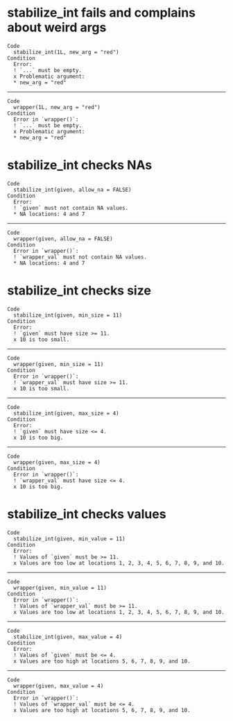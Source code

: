 # stabilize_int fails and complains about weird args

    Code
      stabilize_int(1L, new_arg = "red")
    Condition
      Error:
      ! `...` must be empty.
      x Problematic argument:
      * new_arg = "red"

---

    Code
      wrapper(1L, new_arg = "red")
    Condition
      Error in `wrapper()`:
      ! `...` must be empty.
      x Problematic argument:
      * new_arg = "red"

# stabilize_int checks NAs

    Code
      stabilize_int(given, allow_na = FALSE)
    Condition
      Error:
      ! `given` must not contain NA values.
      * NA locations: 4 and 7

---

    Code
      wrapper(given, allow_na = FALSE)
    Condition
      Error in `wrapper()`:
      ! `wrapper_val` must not contain NA values.
      * NA locations: 4 and 7

# stabilize_int checks size

    Code
      stabilize_int(given, min_size = 11)
    Condition
      Error:
      ! `given` must have size >= 11.
      x 10 is too small.

---

    Code
      wrapper(given, min_size = 11)
    Condition
      Error in `wrapper()`:
      ! `wrapper_val` must have size >= 11.
      x 10 is too small.

---

    Code
      stabilize_int(given, max_size = 4)
    Condition
      Error:
      ! `given` must have size <= 4.
      x 10 is too big.

---

    Code
      wrapper(given, max_size = 4)
    Condition
      Error in `wrapper()`:
      ! `wrapper_val` must have size <= 4.
      x 10 is too big.

# stabilize_int checks values

    Code
      stabilize_int(given, min_value = 11)
    Condition
      Error:
      ! Values of `given` must be >= 11.
      x Values are too low at locations 1, 2, 3, 4, 5, 6, 7, 8, 9, and 10.

---

    Code
      wrapper(given, min_value = 11)
    Condition
      Error in `wrapper()`:
      ! Values of `wrapper_val` must be >= 11.
      x Values are too low at locations 1, 2, 3, 4, 5, 6, 7, 8, 9, and 10.

---

    Code
      stabilize_int(given, max_value = 4)
    Condition
      Error:
      ! Values of `given` must be <= 4.
      x Values are too high at locations 5, 6, 7, 8, 9, and 10.

---

    Code
      wrapper(given, max_value = 4)
    Condition
      Error in `wrapper()`:
      ! Values of `wrapper_val` must be <= 4.
      x Values are too high at locations 5, 6, 7, 8, 9, and 10.

